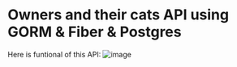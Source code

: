 # Owners and their cats API using GORM & Fiber & Postgres
Here is funtional of this API:
![image](https://github.com/cockyafspb/postgres-api-project/assets/89847097/34fb9be1-ee1a-4107-9bbf-bad64a948b5b)
